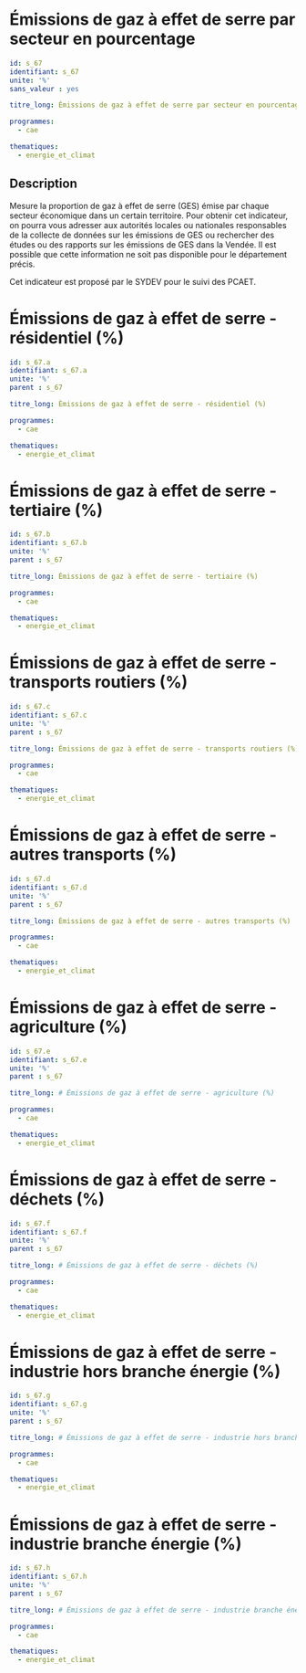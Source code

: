 # Émissions de gaz à effet de serre par secteur en pourcentage

```yaml
id: s_67
identifiant: s_67
unite: '%'
sans_valeur : yes

titre_long: Émissions de gaz à effet de serre par secteur en pourcentage

programmes:
  - cae

thematiques:
  - energie_et_climat
```
## Description
Mesure la proportion de gaz à effet de serre (GES) émise par chaque secteur économique dans un certain territoire. Pour obtenir cet indicateur, on pourra vous adresser aux autorités locales ou nationales responsables de la collecte de données sur les émissions de GES ou rechercher des études ou des rapports sur les émissions de GES dans la Vendée. Il est possible que cette information ne soit pas disponible pour le département précis.

Cet indicateur est proposé par le SYDEV pour le suivi des PCAET.

# Émissions de gaz à effet de serre - résidentiel (%)

```yaml
id: s_67.a
identifiant: s_67.a
unite: '%'
parent : s_67

titre_long: Émissions de gaz à effet de serre - résidentiel (%)

programmes:
  - cae

thematiques:
  - energie_et_climat
```

# Émissions de gaz à effet de serre - tertiaire (%)

```yaml
id: s_67.b
identifiant: s_67.b
unite: '%'
parent : s_67

titre_long: Émissions de gaz à effet de serre - tertiaire (%)

programmes:
  - cae

thematiques:
  - energie_et_climat
```
# Émissions de gaz à effet de serre - transports routiers (%)

```yaml
id: s_67.c
identifiant: s_67.c
unite: '%'
parent : s_67

titre_long: Émissions de gaz à effet de serre - transports routiers (%)

programmes:
  - cae

thematiques:
  - energie_et_climat
```
# Émissions de gaz à effet de serre - autres transports (%)

```yaml
id: s_67.d
identifiant: s_67.d
unite: '%'
parent : s_67

titre_long: Émissions de gaz à effet de serre - autres transports (%)

programmes:
  - cae

thematiques:
  - energie_et_climat
```

# Émissions de gaz à effet de serre - agriculture (%)

```yaml
id: s_67.e
identifiant: s_67.e
unite: '%'
parent : s_67

titre_long: # Émissions de gaz à effet de serre - agriculture (%)

programmes:
  - cae

thematiques:
  - energie_et_climat
```
# Émissions de gaz à effet de serre - déchets (%)

```yaml
id: s_67.f
identifiant: s_67.f
unite: '%'
parent : s_67

titre_long: # Émissions de gaz à effet de serre - déchets (%)

programmes:
  - cae

thematiques:
  - energie_et_climat
```
# Émissions de gaz à effet de serre - industrie hors branche énergie (%)

```yaml
id: s_67.g
identifiant: s_67.g
unite: '%'
parent : s_67

titre_long: # Émissions de gaz à effet de serre - industrie hors branche énergie (%)

programmes:
  - cae

thematiques:
  - energie_et_climat
```
# Émissions de gaz à effet de serre - industrie branche énergie (%)

```yaml
id: s_67.h
identifiant: s_67.h
unite: '%'
parent : s_67

titre_long: # Émissions de gaz à effet de serre - industrie branche énergie (%)

programmes:
  - cae

thematiques:
  - energie_et_climat
```

